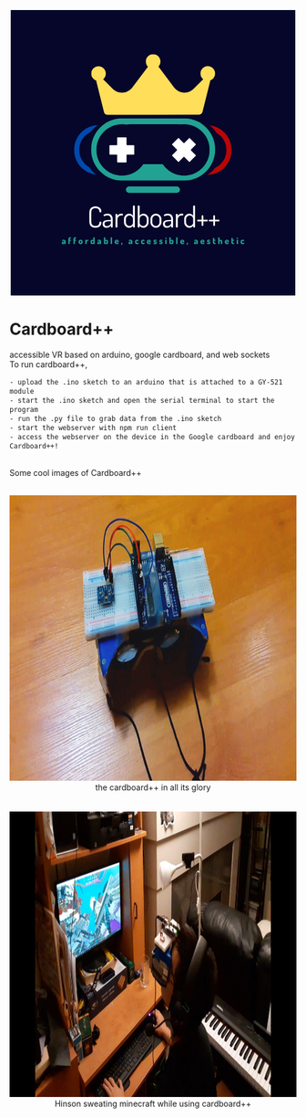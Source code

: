 <p align="center">
  <img src="cardboardpp.png"/>
 </p>

# Cardboard++
accessible VR based on arduino, google cardboard, and web sockets
<br>
To run cardboard++,
<br>
```
- upload the .ino sketch to an arduino that is attached to a GY-521 module
- start the .ino sketch and open the serial terminal to start the program
- run the .py file to grab data from the .ino sketch
- start the webserver with npm run client
- access the webserver on the device in the Google cardboard and enjoy Cardboard++!
```
<br>
Some cool images of Cardboard++
<br> <br>
<p align="center">
  <img src="img1.png" height="500"/>
  <br>
  the cardboard++ in all its glory
  <br> <br> <br>
  <img src="img2.png" height="500"/>
  <br>
  Hinson sweating minecraft while using cardboard++
 <p>
